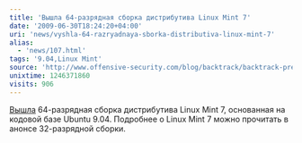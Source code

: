 ```yaml
---
title: 'Вышла 64-разрядная сборка дистрибутива Linux Mint 7'
date: '2009-06-30T18:24:20+04:00'
uri: 'news/vyshla-64-razryadnaya-sborka-distributiva-linux-mint-7'
alias: 
  - 'news/107.html'
tags: '9.04,Linux Mint'
source: 'http://www.offensive-security.com/blog/backtrack/backtrack-pre-final-public-release-and-download/'
unixtime: 1246371860
visits: 906
---
```

[Вышла](http://www.linuxmint.com/blog/?p=910)  64-разрядная сборка дистрибутива Linux Mint 7, основанная на кодовой базе Ubuntu 9.04. Подробнее о Linux Mint 7 можно прочитать в анонсе 32-разрядной сборки.
